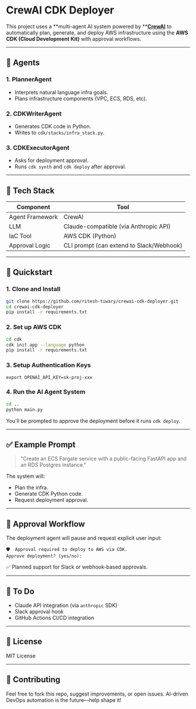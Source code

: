 # CrewAI CDK Deployer

This project uses a \*\*multi-agent AI system powered by \*\*[**CrewAI**](https://github.com/joaomdmoura/crewAI) to automatically plan, generate, and deploy AWS infrastructure using the **AWS CDK (Cloud Development Kit)** with approval workflows.

---

## 🤖 Agents

### 1. PlannerAgent

* Interprets natural language infra goals.
* Plans infrastructure components (VPC, ECS, RDS, etc).

### 2. CDKWriterAgent

* Generates CDK code in Python.
* Writes to `cdk/stacks/infra_stack.py`.

### 3. CDKExecutorAgent

* Asks for deployment approval.
* Runs `cdk synth` and `cdk deploy` after approval.

---

## 🧱 Tech Stack

| Component       | Tool                                     |
| --------------- | ---------------------------------------- |
| Agent Framework | CrewAI                                   |
| LLM             | Claude-compatible (via Anthropic API)    |
| IaC Tool        | AWS CDK (Python)                         |
| Approval Logic  | CLI prompt (can extend to Slack/Webhook) |

---

## 🚀 Quickstart

### 1. Clone and Install

```bash
git clone https://github.com/ritesh-tiwary/crewai-cdk-deployer.git
cd crewai-cdk-deployer
pip install -r requirements.txt
```

### 2. Set up AWS CDK

```bash
cd cdk
cdk init app --language python
pip install -r requirements.txt
```

### 3. Setup Authentication Keys

```
export OPENAI_API_KEY=sk-proj-xxx
```

### 4. Run the AI Agent System

```bash
cd ..
python main.py
```

You'll be prompted to approve the deployment before it runs `cdk deploy`.

---

## ✅ Example Prompt

> "Create an ECS Fargate service with a public-facing FastAPI app and an RDS Postgres instance."

The system will:

* Plan the infra.
* Generate CDK Python code.
* Request deployment approval.

---

## 🔐 Approval Workflow

The deployment agent will pause and request explicit user input:

```
🛡️  Approval required to deploy to AWS via CDK.
Approve deployment? (yes/no):
```

✅ Planned support for Slack or webhook-based approvals.

---

## 📌 To Do

* Claude API integration (via `anthropic` SDK)
* Slack approval hook
* GitHub Actions CI/CD integration

---

## 📄 License

MIT License

---

## 🤝 Contributing

Feel free to fork this repo, suggest improvements, or open issues. AI-driven DevOps automation is the future—help shape it!
